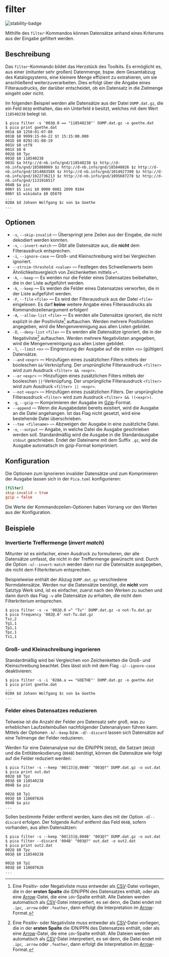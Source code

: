 # filter

![stability-badge](https://img.shields.io/badge/stability-stable-green?style=flat-square)

Mithilfe des `filter`-Kommandos können Datensätze anhand eines Kriterums
aus der Eingabe gefiltert werden.


## Beschreibung

Das `filter`-Kommando bildet das Herzstück des Toolkits. Es ermöglicht
es, aus einer (mitunter sehr großen) Datenmenge, bspw. dem Gesamtabzug
des Katalogsystems, eine kleinere Menge effizient zu extrahieren, um sie
anschließend weiterzuverarbeiten. Dies erfolgt über die Angabe eines
Filterausdrucks, der darüber entscheidet, ob ein Datensatz in die
Zielmenge eingeht oder nicht.

Im folgenden Beispiel werden alle Datensätze aus der Datei
`DUMP.dat.gz`, die ein Feld `003@` enthalten, das ein Unterfeld `0`
besitzt, welches mit dem Wert `118540238` belegt ist.

```console
$ pica filter -s '003@.0 == "118540238"' DUMP.dat.gz -o goethe.dat
$ pica print goethe.dat
001A $0 1250:01-07-88
001B $0 9999:15-04-22 $t 15:15:00.000
001D $0 0292:01-08-19
001U $0 utf8
001X $0 0
002@ $0 Tpz
003@ $0 118540238
003U $a http://d-nb.info/gnd/118540238 $z http://d-nb.info/gnd/185808069 $z http://d-nb.info/gnd/185848826 $z http://d-nb.info/gnd/101488358X $z http://d-nb.info/gnd/1014927390 $z http://d-nb.info/gnd/1022736213 $z http://d-nb.info/gnd/1095607278 $z http://d-nb.info/gnd/1131918517
004B $a piz
006Y $S isni $0 0000 0001 2099 9104
006Y $S wikidata $0 Q5879
...
028A $d Johann Wolfgang $c von $a Goethe
...
```

## Optionen

* `-s`, `--skip-invalid` — Überspringt jene Zeilen aus der Eingabe, die
  nicht dekodiert werden konnten.
* `-v`, `--invert-match` — Gibt alle Datensätze aus, die **nicht** dem
  Filterausdruck entsprechen.
* `-i`, `--ignore-case` — Groß- und Kleinschreibung wird bei Vergleichen
  ignoriert.
* `--strsim-threshold <value>` — Festlegen des Schwellenwerts beim
  Ähnlichkeitsvergleich von Zeichenketten mittels `=*`.
* `-k`, `--keep` — Es werden nur die Felder eines Datensatzes
  beibehalten, die in der Liste aufgeführt werden.
* `-k`, `--keep` — Es werden die Felder eines Datensatzes verworfen,
    die in der Liste aufgeführt werden.
* `-F`, `--file` `<file>` — Es wird der Filterausdruck aus der Datei
  `<file>` eingelesen. Es darf **keine** weitere Angabe eines
  Filterausdrucks als Kommandozeilenargument erfolgen!
* `-A`, `--allow-list` `<file>` — Es werden alle Datensätze ignoriert,
  die nicht explizit in der Positivliste[^1] auftauchen. Werden mehrere
  Positivlisten angegeben, wird die Mengenvereinigung aus allen Listen
  gebildet.
* `-D`, `--deny-list` `<file>` — Es werden alle Datensätze ignoriert,
  die in der Negativliste[^1] auftauchen. Werden mehrere Negativlisten
  angegeben, wird die Mengenvereinigung aus allen Listen gebildet.
* `-l`, `--limit` `<n>` — Eingrenzung der Ausgabe auf die ersten `<n>`
  (gültigen) Datensätze.
* `--and` `<expr>` — Hinzufügen eines zusätzlichen Filters mittels der
  booleschen `&&`-Verknüpfung. Der ursprüngliche Filterausdruck
  `<filter>` wird zum Ausdruck `<filter> && <expr>`.
* `--or` `<expr>` — Hinzufügen eines zusätzlichen Filters mittels der
  booleschen `||`-Verknüpfung. Der ursprüngliche Filterausdruck
  `<filter>` wird zum Ausdruck `<filter> || <expr>`.
* `--not` `<expr>` — Hinzufügen eines zusätzlichen Filters. Der
  ursprüngliche Filterausdruck `<filter>` wird zum Ausdruck `<filter> &&
  !(<expr>)`.
* `-g`, `--gzip` — Komprimieren der Ausgabe im [Gzip]-Format.
* `--append` — Wenn die Ausgabedatei bereits existiert, wird die
  Ausgabe an die Datei angehangen. Ist das Flag nicht gesetzt, wird eine
  bestehende Datei überschrieben.
* `--tee <filename>` — Abzweigen der Ausgabe in eine zusätzliche Datei.
* `-o`, `--output` — Angabe, in welche Datei die Ausgabe geschrieben
  werden soll. Standardmäßig wird die Ausgabe in die Standardausgabe
  `stdout` geschrieben. Endet der Dateiname mit dem Suffix `.gz`, wird
  die Ausgabe automatisch im gzip-Format komprimiert.



## Konfiguration

<!-- TODO: Link zum allgemeinen Kapitel über die Konfigurationsdatei -->

Die Optionen zum Ignorieren invalider Datensätze und zum Komprimieren
der Ausgabe lassen sich in der `Pica.toml` konfigurieren:

```toml
[filter]
skip-invalid = true
gzip = false
```

Die Werte der Kommandozeilen-Optionen haben Vorrang vor den Werten aus
der Konfiguration.


## Beispiele

### Invertierte Treffermenge (_invert match_)

Mitunter ist es einfacher, einen Ausdruck zu formulieren, der alle
Datensätze umfasst, die nicht in der Treffermenge gewünscht sind. Durch
die Option `-v`/`--invert-match` werden dann nur die Datensätze
ausgegeben, die nicht dem Filterkriterum entsprechen.

Beispielweise enthält der Abzug `DUMP.dat.gz` verschiedene
Normdatensätze. Werden nur die Datensätze benötigt, die **nicht** vom
Satztyp Werk sind, ist es einfacher, zuerst nach den Werken zu suchen
und dann durch das Flag `-v` alle Datensätze zu erhalten, die nicht dem
Filterkriterium entsprechen.

```console
$ pica filter -s -v '002@.0 =^ "Tu"' DUMP.dat.gz -o not-Tu.dat.gz
$ pica frequency '002@.0' not-Tu.dat.gz
Tsz,2
Tg1,1
Tp1,1
Tpz,1
Ts1,1

```

### Groß- und Kleinschreibung ingorieren

Standardmäßig wird bei Vergleichen von Zeichenketten die Groß- und
Kleinschreibung beachtet. Dies lässt sich mit dem Flag
`-i`/`--ignore-case` deaktivieren:

```console
$ pica filter -s -i '028A.a == "GOETHE"' DUMP.dat.gz -o goethe.dat
$ pica print goethe.dat
...
028A $d Johann Wolfgang $c von $a Goethe
...
```

### Felder eines Datensatzes reduzieren

Teilweise ist die Anzahl der Felder pro Datensatz sehr groß, was zu
erheblichen Laufzeiteinbußen nachfolgender Datenanalysen führen kann.
Mittels der Optionen `-k`/`--keep` bzw. `-d`/`--discard` lassen sich
Datensätze auf eine Teilmenge der Felder reduzieren.

Werden für eine Datenanalyse nur die IDN/PPN (`003@`), die Satzart
(`002@`) und die Entitätenkodierung (`004B`) benötigt, können die
Datensätze wie folgt auf die Felder reduziert werden:

```console
$ pica filter -s --keep '00[23]@,004B' "003@?" DUMP.dat.gz -o out.dat
$ pica print out.dat
002@ $0 Tpz
003@ $0 118540238
004B $a piz

002@ $0 Tp1
003@ $0 118607626
004B $a piz
...
```

Sollen bestimmte Felder entfernt werden, kann dies mit der Option
`-d`/`--discard` erfolgen. Der folgende Aufruf entfernt das Feld `004B`,
sofern vorhanden, aus allen Datensätzen:

```console
$ pica filter -s --keep '00[23]@,004B' "003@?" DUMP.dat.gz -o out.dat
$ pica filter --discard '004B' "003@?" out.dat -o out2.dat
$ pica print out2.dat
002@ $0 Tpz
003@ $0 118540238

002@ $0 Tp1
003@ $0 118607626
...
```



[^1]: Eine Positiv- oder Negativliste muss entweder als [CSV]-Datei
    vorliegen, die in der **ersten Spalte** die IDN/PPN des Datensatzes
    enthält, oder als eine [Arrow]-Datei, die eine `idn`-Spalte enthält.
    Alle Dateien werden automatisch als [CSV]-Datei interpretiert, es
    sei denn, die Datei endet mit `.ipc`, `.arrow` oder `.feather`, dann
    erfolgt die Interpretation im [Arrow]-Format.

[Arrow]: https://arrow.apache.org/
[CSV]: https://de.wikipedia.org/wiki/CSV_(Dateiformat)
[Gzip]: https://de.wikipedia.org/wiki/Gzip

